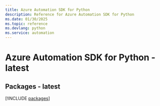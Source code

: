 ```yaml
---
title: Azure Automation SDK for Python
description: Reference for Azure Automation SDK for Python
ms.date: 01/30/2025
ms.topic: reference
ms.devlang: python
ms.service: automation
---
```

# Azure Automation SDK for Python - latest
## Packages - latest
[!INCLUDE [packages](automation-index.md)]
